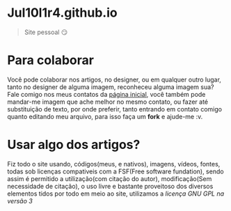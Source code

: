 # Jul10l1r4.github.io
> Site pessoal 😏
# Para colaborar

Você pode colaborar nos artigos, no designer, ou em qualquer outro 
lugar, tanto no designer de alguma imagem, reconheceu alguma imagem sua?
Fale comigo nos meus contatos da [página inicial](https://jul10l1r4.github.io/), você também pode mandar-me imagem que ache melhor
no mesmo contato, ou fazer até substituição de texto, por onde preferir, tanto entrando em contato comigo
quanto editando meu arquivo, para isso faça um **fork** e ajude-me :v.

# Usar algo dos artigos?

Fiz todo o site usando, códigos(meus, e nativos), imagens, vídeos, fontes, todas sob licenças compativeis com a FSF(Free software fundation),
sendo assim é permitido a utilização(com citação do autor), modificação(Sem necessidade de citação), o uso livre e bastante proveitoso
dos diversos elementos tidos por todo em meio ao site, utilizamos a *licença GNU GPL na versão 3*
